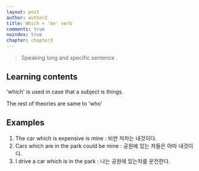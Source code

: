 ```yaml
---
layout: post
author: author2
title: Which + 'be' verb
comments: true
noindex: true
chapter: chapter3
---
```

>Speaking long and specific sentence .

## Learning contents

'which' is used in case that a subject is things.

The rest of theories are same to 'who'

## Examples

1. The car which is expensive is mine
: 비싼 저차는 내것이다.
2. Cars which are in the park could be mine
: 공원에 있는 차들은 아마 내것이다.
3. I drive a car which is in the park
: 나는 공원에 있는차를 운전한다.
